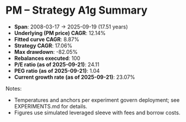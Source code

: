# PM – Strategy A1g Summary

- **Span**: 2008-03-17 → 2025-09-19 (17.51 years)
- **Underlying (PM price) CAGR**: 12.14%
- **Fitted curve CAGR**: 8.87%
- **Strategy CAGR**: 17.06%
- **Max drawdown**: -82.05%
- **Rebalances executed**: 100
- **P/E ratio (as of 2025-09-21)**: 24.11
- **PEG ratio (as of 2025-09-21)**: 1.04
- **Current growth rate (as of 2025-09-21)**: 23.07%

Notes:

- Temperatures and anchors per experiment govern deployment; see EXPERIMENTS.md for details.
- Figures use simulated leveraged sleeve with fees and borrow costs.

